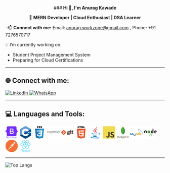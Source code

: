 <div align="center">

###<b> Hi 👋, I'm Anurag Kawade </b>

🚀 **MERN Developer | Cloud Enthusiast | DSA Learner**  
</div>

-📫 **Connect with me:** Email: [anurag.workzone@gmail.com](mailto:anurag.workzone@gmail.com) , Phone: +91 7276570717  


💡 I’m currently working on:
- Student Project Management System
- Preparing for Cloud Certifications

---

<!-- Connect with me -->
## 🌐 Connect with me:
<a href="https://www.linkedin.com/in/anurag-kawade-70b7a7332" target="_blank">
  <img src="https://cdn.jsdelivr.net/gh/devicons/devicon/icons/linkedin/linkedin-original.svg" alt="LinkedIn" width="40" height="40"/>
</a>
<a href="https://wa.me/7276570717" target="_blank">
  <img src="https://upload.wikimedia.org/wikipedia/commons/6/6b/WhatsApp.svg" alt="WhatsApp" width="40" height="40"/>
</a>

---

<!-- Languages -->
## 💻 Languages and Tools:
<p>
  <img src="https://raw.githubusercontent.com/devicons/devicon/master/icons/bootstrap/bootstrap-plain-wordmark.svg" width="40" height="40"/> 
  <img src="https://raw.githubusercontent.com/devicons/devicon/master/icons/cplusplus/cplusplus-original.svg" width="40" height="40"/> 
  <img src="https://raw.githubusercontent.com/devicons/devicon/master/icons/css3/css3-original-wordmark.svg" width="40" height="40"/> 
  <img src="https://raw.githubusercontent.com/devicons/devicon/master/icons/express/express-original-wordmark.svg" width="40" height="40"/> 
  <img src="https://raw.githubusercontent.com/devicons/devicon/master/icons/git/git-original-wordmark.svg" width="40" height="40"/> 
  <img src="https://raw.githubusercontent.com/devicons/devicon/master/icons/html5/html5-original-wordmark.svg" width="40" height="40"/> 
  <img src="https://raw.githubusercontent.com/devicons/devicon/master/icons/java/java-original.svg" width="40" height="40"/> 
  <img src="https://raw.githubusercontent.com/devicons/devicon/master/icons/javascript/javascript-original.svg" width="40" height="40"/> 
  <img src="https://raw.githubusercontent.com/devicons/devicon/master/icons/mongodb/mongodb-original-wordmark.svg" width="40" height="40"/> 
  <img src="https://raw.githubusercontent.com/devicons/devicon/master/icons/mysql/mysql-original-wordmark.svg" width="40" height="40"/> 
  <img src="https://raw.githubusercontent.com/devicons/devicon/master/icons/nodejs/nodejs-original-wordmark.svg" width="40" height="40"/> 
  <img src="https://raw.githubusercontent.com/devicons/devicon/master/icons/postman/postman-original.svg" width="40" height="40"/> 
  <img src="https://raw.githubusercontent.com/devicons/devicon/master/icons/react/react-original-wordmark.svg" width="40" height="40"/> 
</p>

---


<!-- Stats -->
![Top Langs](https://github-readme-stats.vercel.app/api/top-langs/?username=Anurag-kawade&layout=compact&theme=default)





